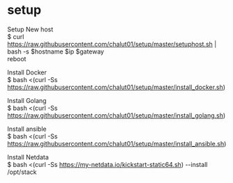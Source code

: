 # setup
Setup New host <br>
$ curl https://raw.githubusercontent.com/chalut01/setup/master/setuphost.sh | bash -s $hostname $ip $gateway <br>
reboot


Install Docker <br>
$ bash <(curl -Ss https://raw.githubusercontent.com/chalut01/setup/master/install_docker.sh)<br>

Install Golang <br>
$ bash <(curl -Ss https://raw.githubusercontent.com/chalut01/setup/master/install_golang.sh)<br>

Install ansible <br>
$ bash <(curl -Ss https://raw.githubusercontent.com/chalut01/setup/master/install_ansible.sh)<br>

Install Netdata <br>
$ bash <(curl -Ss https://my-netdata.io/kickstart-static64.sh) --install /opt/stack
